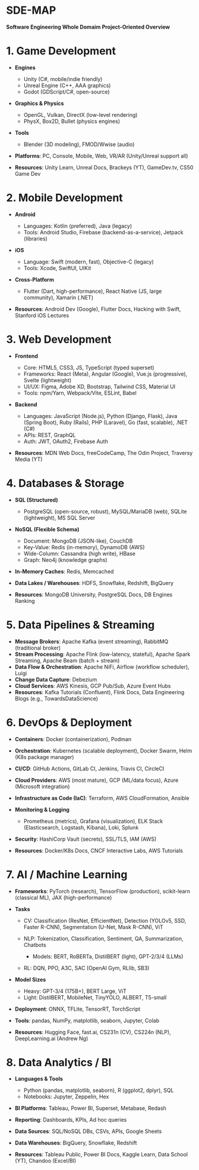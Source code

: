 # SDE-MAP
**Software Engineering Whole Domaim Project-Oriented Overview**

# 1. Game Development

* **Engines**

  * Unity (C#, mobile/indie friendly)
  * Unreal Engine (C++, AAA graphics)
  * Godot (GDScript/C#, open-source)
* **Graphics & Physics**

  * OpenGL, Vulkan, DirectX (low-level rendering)
  * PhysX, Box2D, Bullet (physics engines)
* **Tools**

  * Blender (3D modeling), FMOD/Wwise (audio)
* **Platforms**: PC, Console, Mobile, Web, VR/AR (Unity/Unreal support all)
* **Resources**: Unity Learn, Unreal Docs, Brackeys (YT), GameDev.tv, CS50 Game Dev

# 2. Mobile Development

* **Android**

  * Languages: Kotlin (preferred), Java (legacy)
  * Tools: Android Studio, Firebase (backend-as-a-service), Jetpack (libraries)
* **iOS**

  * Language: Swift (modern, fast), Objective-C (legacy)
  * Tools: Xcode, SwiftUI, UIKit
* **Cross-Platform**

  * Flutter (Dart, high-performance), React Native (JS, large community), Xamarin (.NET)
* **Resources**: Android Dev (Google), Flutter Docs, Hacking with Swift, Stanford iOS Lectures

# 3. Web Development

* **Frontend**

  * Core: HTML5, CSS3, JS, TypeScript (typed superset)
  * Frameworks: React (Meta), Angular (Google), Vue.js (progressive), Svelte (lightweight)
  * UI/UX: Figma, Adobe XD, Bootstrap, Tailwind CSS, Material UI
  * Tools: npm/Yarn, Webpack/Vite, ESLint, Babel
* **Backend**

  * Languages: JavaScript (Node.js), Python (Django, Flask), Java (Spring Boot), Ruby (Rails), PHP (Laravel), Go (fast, scalable), .NET (C#)
  * APIs: REST, GraphQL
  * Auth: JWT, OAuth2, Firebase Auth
* **Resources**: MDN Web Docs, freeCodeCamp, The Odin Project, Traversy Media (YT)

# 4. Databases & Storage

* **SQL (Structured)**

  * PostgreSQL (open-source, robust), MySQL/MariaDB (web), SQLite (lightweight), MS SQL Server
* **NoSQL (Flexible Schema)**

  * Document: MongoDB (JSON-like), CouchDB
  * Key-Value: Redis (in-memory), DynamoDB (AWS)
  * Wide-Column: Cassandra (high write), HBase
  * Graph: Neo4j (knowledge graphs)
* **In-Memory Caches**: Redis, Memcached
* **Data Lakes / Warehouses**: HDFS, Snowflake, Redshift, BigQuery
* **Resources**: MongoDB University, PostgreSQL Docs, DB Engines Ranking

# 5. Data Pipelines & Streaming

* **Message Brokers**: Apache Kafka (event streaming), RabbitMQ (traditional broker)
* **Stream Processing**: Apache Flink (low-latency, stateful), Apache Spark Streaming, Apache Beam (batch + stream)
* **Data Flow & Orchestration**: Apache NiFi, Airflow (workflow scheduler), Luigi
* **Change Data Capture**: Debezium
* **Cloud Services**: AWS Kinesis, GCP Pub/Sub, Azure Event Hubs
* **Resources**: Kafka Tutorials (Confluent), Flink Docs, Data Engineering Blogs (e.g., TowardsDataScience)

# 6. DevOps & Deployment

* **Containers**: Docker (containerization), Podman
* **Orchestration**: Kubernetes (scalable deployment), Docker Swarm, Helm (K8s package manager)
* **CI/CD**: GitHub Actions, GitLab CI, Jenkins, Travis CI, CircleCI
* **Cloud Providers**: AWS (most mature), GCP (ML/data focus), Azure (Microsoft integration)
* **Infrastructure as Code (IaC)**: Terraform, AWS CloudFormation, Ansible
* **Monitoring & Logging**

  * Prometheus (metrics), Grafana (visualization), ELK Stack (Elasticsearch, Logstash, Kibana), Loki, Splunk
* **Security**: HashiCorp Vault (secrets), SSL/TLS, IAM (AWS)
* **Resources**: Docker/K8s Docs, CNCF Interactive Labs, AWS Tutorials

# 7. AI / Machine Learning

* **Frameworks**: PyTorch (research), TensorFlow (production), scikit-learn (classical ML), JAX (high-performance)
* **Tasks**

  * CV: Classification (ResNet, EfficientNet), Detection (YOLOv5, SSD, Faster R-CNN), Segmentation (U-Net, Mask R-CNN), ViT
  * NLP: Tokenization, Classification, Sentiment, QA, Summarization, Chatbots

    * Models: BERT, RoBERTa, DistilBERT (light), GPT-2/3/4 (LLMs)
  * RL: DQN, PPO, A3C, SAC (OpenAI Gym, RLlib, SB3)
* **Model Sizes**

  * Heavy: GPT-3/4 (175B+), BERT Large, ViT
  * Light: DistilBERT, MobileNet, TinyYOLO, ALBERT, T5-small
* **Deployment**: ONNX, TFLite, TensorRT, TorchScript
* **Tools**: pandas, NumPy, matplotlib, seaborn, Jupyter, Colab
* **Resources**: Hugging Face, fast.ai, CS231n (CV), CS224n (NLP), DeepLearning.ai (Andrew Ng)

# 8. Data Analytics / BI

* **Languages & Tools**

  * Python (pandas, matplotlib, seaborn), R (ggplot2, dplyr), SQL
  * Notebooks: Jupyter, Zeppelin, Hex
* **BI Platforms**: Tableau, Power BI, Superset, Metabase, Redash
* **Reporting**: Dashboards, KPIs, Ad hoc queries
* **Data Sources**: SQL/NoSQL DBs, CSVs, APIs, Google Sheets
* **Data Warehouses**: BigQuery, Snowflake, Redshift
* **Resources**: Tableau Public, Power BI Docs, Kaggle Learn, Data School (YT), Chandoo (Excel/BI)

